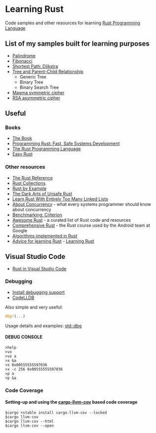 # Learning Rust

Code samples and other resources for learning [Rust Programming Language](https://www.rust-lang.org/)

## List of my samples built for learning purposes

- [Palindrome](https://github.com/sheroz/palindrome)
- [Fibonacci](https://github.com/sheroz/fibonacci)
- [Shortest Path: Dijkstra](https://github.com/sheroz/shortest_path)
- [Tree and Parent-Child Relationship](https://github.com/sheroz/tree-samples-rs)
  - Generic Tree
  - Binary Tree
  - Binary Search Tree
- [Magma symmetric cipher](https://github.com/sheroz/magma)
- [RSA asymmetric cipher](https://github.com/sheroz/rsa)
  
## Useful

### Books

- [The Book](https://doc.rust-lang.org/book)
- [Programming Rust: Fast, Safe Systems Development](https://www.amazon.com/Programming-Rust-Fast-Systems-Development/dp/1492052590)
- [The Rust Programming Language](https://www.cs.brandeis.edu/~cs146a/rust/doc-02-21-2015/book/README.html)
- [Easy Rust](https://dhghomon.github.io/easy_rust/)
  
### Other resources

- [The Rust Reference](https://doc.rust-lang.org/reference)
- [Rust Collections](https://doc.rust-lang.org/std/collections)
- [Rust by Example](https://doc.rust-lang.org/rust-by-example/index.html)
- [The Dark Arts of Unsafe Rust](https://doc.rust-lang.org/nightly/nomicon/)
- [Learn Rust With Entirely Too Many Linked Lists](https://rust-unofficial.github.io/too-many-lists/)
- [About Concurrency](https://assets.bitbashing.io/papers/concurrency-primer.pdf) - what every systems programmer should know about concurrency
- [Benchmarking: Criterion](https://bheisler.github.io/criterion.rs/book/)
- [Awesome Rust](https://github.com/rust-unofficial/awesome-rust) - a curated list of Rust code and resources
- [Comprehensive Rust](https://github.com/google/comprehensive-rust) - the Rust course used by the Android team at Google
- [Algorithms implemented in Rust](https://github.com/TheAlgorithms/Rust)
- [Advice for learning Rust](https://github.com/QuineDot/rust-learning) - [Learning Rust](https://quinedot.github.io/rust-learning/)
   
## Visual Studio Code

- [Rust in Visual Studio Code](https://code.visualstudio.com/docs/languages/rust)

### Debugging

- [Install debugging support](https://code.visualstudio.com/docs/languages/rust#_debugging)
- [CodeLLDB](https://marketplace.visualstudio.com/items?itemName=vadimcn.vscode-lldb)

Also simple and very useful:

```rust
dbg!(...)
```

Usage details and examples: [std::dbg](https://doc.rust-lang.org/std/macro.dbg.html)

#### DEBUG CONSOLE

```text
>help
>vo
>vo a
>x &a
>x 0x00555555597036
>x -c 256 0x00555555597036
>p a
>p &a
```

### Code Coverage

#### Setting-up and using the [cargo-llvm-cov](https://github.com/taiki-e/cargo-llvm-cov) based code coverage

```text
$cargo +stable install cargo-llvm-cov --locked
$cargo llvm-cov
$cargo llvm-cov --html
$cargo llvm-cov --open 
```
